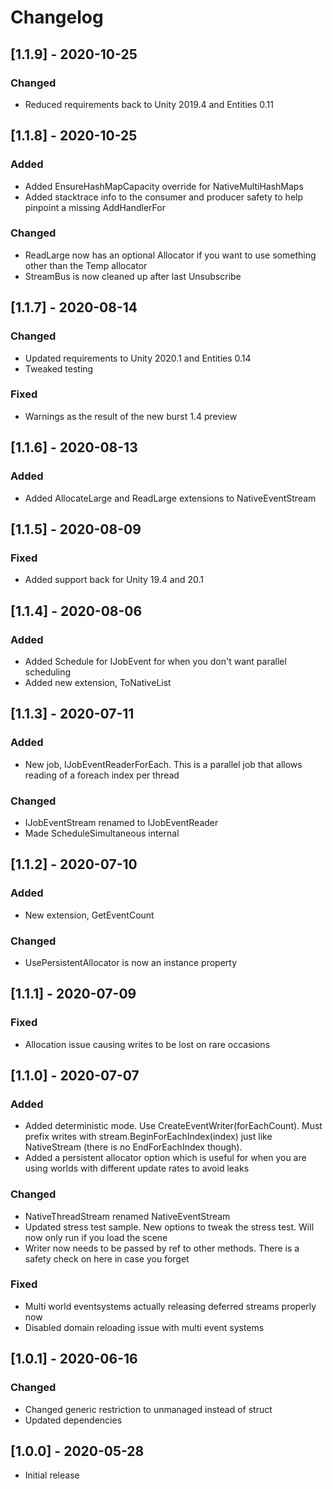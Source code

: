 # Changelog
## [1.1.9] - 2020-10-25
### Changed
- Reduced requirements back to Unity 2019.4 and Entities 0.11

## [1.1.8] - 2020-10-25
### Added
- Added EnsureHashMapCapacity override for NativeMultiHashMaps
- Added stacktrace info to the consumer and producer safety to help pinpoint a missing AddHandlerFor

### Changed
- ReadLarge now has an optional Allocator if you want to use something other than the Temp allocator
- StreamBus is now cleaned up after last Unsubscribe

## [1.1.7] - 2020-08-14
### Changed
- Updated requirements to Unity 2020.1 and Entities 0.14
- Tweaked testing

### Fixed
- Warnings as the result of the new burst 1.4 preview

## [1.1.6] - 2020-08-13
### Added
- Added AllocateLarge and ReadLarge extensions to NativeEventStream

## [1.1.5] - 2020-08-09
### Fixed
- Added support back for Unity 19.4 and 20.1

## [1.1.4] - 2020-08-06
### Added
- Added Schedule for IJobEvent for when you don't want parallel scheduling
- Added new extension, ToNativeList

## [1.1.3] - 2020-07-11
### Added
- New job, IJobEventReaderForEach. This is a parallel job that allows reading of a foreach index per thread

### Changed
- IJobEventStream renamed to IJobEventReader
- Made ScheduleSimultaneous internal

## [1.1.2] - 2020-07-10
### Added
- New extension, GetEventCount

### Changed
- UsePersistentAllocator is now an instance property

## [1.1.1] - 2020-07-09
### Fixed
- Allocation issue causing writes to be lost on rare occasions

## [1.1.0] - 2020-07-07
### Added
- Added deterministic mode. Use CreateEventWriter<T>(forEachCount). Must prefix writes with stream.BeginForEachIndex(index) just like NativeStream (there is no EndForEachIndex though).
- Added a persistent allocator option which is useful for when you are using worlds with different update rates to avoid leaks

### Changed
- NativeThreadStream renamed NativeEventStream
- Updated stress test sample. New options to tweak the stress test. Will now only run if you load the scene
- Writer now needs to be passed by ref to other methods. There is a safety check on here in case you forget

### Fixed
- Multi world eventsystems actually releasing deferred streams properly now
- Disabled domain reloading issue with multi event systems

## [1.0.1] - 2020-06-16
### Changed
- Changed generic restriction to unmanaged instead of struct
- Updated dependencies

## [1.0.0] - 2020-05-28
- Initial release